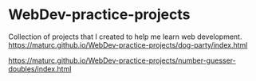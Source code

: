 # WebDev-practice-projects
Collection of projects that I created to help me learn web development.
https://maturc.github.io/WebDev-practice-projects/dog-party/index.html

https://maturc.github.io/WebDev-practice-projects/number-guesser-doubles/index.html
